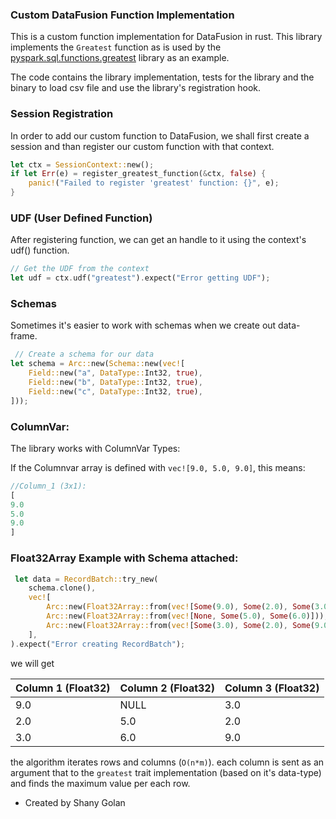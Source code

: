 ### Custom DataFusion Function Implementation

This is a custom function implementation for DataFusion in rust.
This library implements the `Greatest` function as is used by the [pyspark.sql.functions.greatest](https://spark.apache.org/docs/latest/api/python/reference/pyspark.sql/api/pyspark.sql.functions.greatest.html) library as an example.

The code contains the library implementation, tests for the library and the binary to load csv file and use the library's registration hook.

### Session Registration
In order to add our custom function to DataFusion, we shall first create a session and than register our custom function with that context.

```rust
let ctx = SessionContext::new();
if let Err(e) = register_greatest_function(&ctx, false) {
    panic!("Failed to register 'greatest' function: {}", e);
}
```

### UDF (User Defined Function)
After registering function, we can get an handle to it using the context's udf() function.
```rust
// Get the UDF from the context
let udf = ctx.udf("greatest").expect("Error getting UDF");
```

### Schemas
Sometimes it's easier to work with schemas when we create out data-frame.
```rust
 // Create a schema for our data
let schema = Arc::new(Schema::new(vec![
    Field::new("a", DataType::Int32, true),
    Field::new("b", DataType::Int32, true),
    Field::new("c", DataType::Int32, true),
]));
```

### ColumnVar:
The library works with ColumnVar Types:

If the Columnvar array is defined with `vec![9.0, 5.0, 9.0]`, this means:

```rust
//Column_1 (3x1):
[
9.0
5.0
9.0
]
```

### Float32Array Example with Schema attached:
```rust
 let data = RecordBatch::try_new(
    schema.clone(),
    vec![
        Arc::new(Float32Array::from(vec![Some(9.0), Some(2.0), Some(3.0)])),
        Arc::new(Float32Array::from(vec![None, Some(5.0), Some(6.0)])),
        Arc::new(Float32Array::from(vec![Some(3.0), Some(2.0), Some(9.0)])),
    ],
).expect("Error creating RecordBatch");
```
we will get 

| Column 1 (Float32) | Column 2 (Float32) | Column 3 (Float32) |
|--------------------|--------------------|--------------------|
| 9.0                | NULL               | 3.0                |
| 2.0                | 5.0                | 2.0                |
| 3.0                | 6.0                | 9.0                |

the algorithm iterates rows and columns (`O(n*m)`).
each column is sent as an argument that to the `greatest` trait implementation (based on it's data-type) and finds the maximum value per each row.

- Created by Shany Golan
